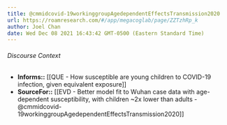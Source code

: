 ```yaml
---
title: @cmmidcovid-19workinggroupAgedependentEffectsTransmission2020
url: https://roamresearch.com/#/app/megacoglab/page/ZZTzhRp_k
author: Joel Chan
date: Wed Dec 08 2021 16:43:42 GMT-0500 (Eastern Standard Time)
---
```




###### Discourse Context

- **Informs::** [[QUE - How susceptible are young children to COVID-19 infection, given equivalent exposure]]
- **SourceFor::** [[EVD - Better model fit to Wuhan case data with age-dependent susceptibility, with children ~2x lower than adults - @cmmidcovid-19workinggroupAgedependentEffectsTransmission2020]]
